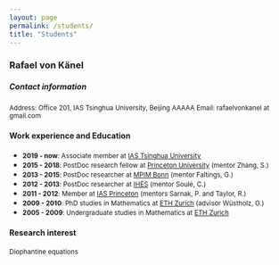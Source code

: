 ```yaml
---
layout: page
permalink: /students/
title: "Students"
---
```


### Rafael von K&auml;nel

##### Contact information

<small>Address: Office 201, IAS Tsinghua University, Beijing  AAAAA
Email: rafaelvonkanel at gmail.com</small>

#### Work experience and Education
- <small>**2019 - now**: Associate member at [IAS Tsinghua University](https://www.ias.tsinghua.edu.cn/en/)</small>
- <small>**2015 - 2018**: PostDoc research fellow at [Princeton University](https://www.math.princeton.edu/) (mentor Zhang, S.)</small>
- <small>**2013 - 2015**: PostDoc researcher at [MPIM Bonn](https://www.mpim-bonn.mpg.de/) (mentor Faltings, G.)</small>
- <small>**2012 - 2013**: PostDoc researcher at [IH&Eacute;S](https://www.ihes.fr/en/) (mentor Soul&eacute;, C.)</small>
- <small>**2011 - 2012**: Member at [IAS Princeton](https://www.ias.edu/math) (mentors Sarnak, P. and Taylor, R.)</small>
- <small>**2009 - 2010**: PhD studies in Mathematics at [ETH Zurich](https://math.ethz.ch/) (advisor W&uuml;stholz, G.)</small>
- <small>**2005 - 2009**: Undergraduate studies in Mathematics at [ETH Zurich](https://math.ethz.ch/)</small> 

####  Research interest
<small>Diophantine equations</small>


